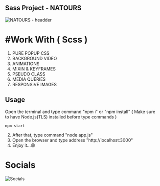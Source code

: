 ## Sass Project - NATOURS
![NATOURS - headder](https://github.com/user-attachments/assets/3c5be37c-af2e-4df5-9f5f-730bdff19ba4)

# #Work With ( Scss )
1. PURE POPUP CSS
2. BACKGROUND VIDEO
3. ANIMATIONS
4. MIXIN & KEYFRAMES
5. PSEUDO CLASS
6. MEDIA QUERIES
7. RESPONSIVE IMAGES

## Usage
Open the terminal and type command "npm i" or "npm install" ( Make sure to have Node.js(TLS) installed before type commands )
```node js
npm start
```
2. After that, type command "node app.js"
3. Open the browser and type address "http://localhost:3000"
4. Enjoy it...😃

# Socials
![Socials](https://github.com/user-attachments/assets/fadc9693-0680-471b-bc2a-cc85cd85b566)
